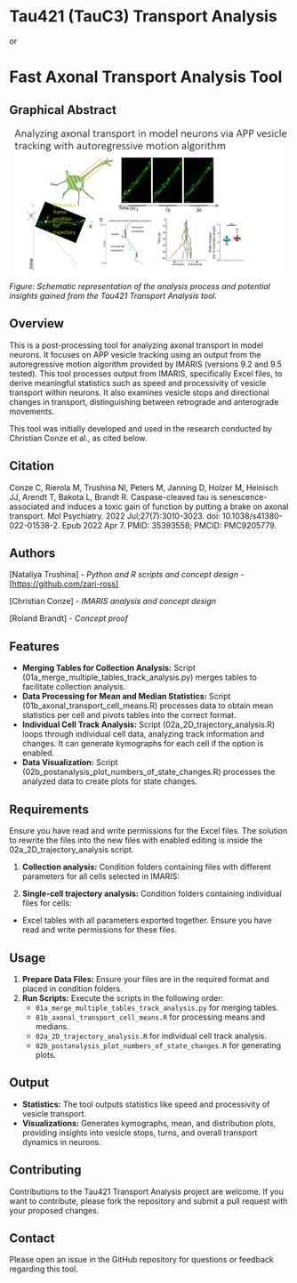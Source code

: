 # Tau421 (TauC3) Transport Analysis 
or 
# Fast Axonal Transport Analysis Tool

## Graphical Abstract
![Analysis Description](analysis_description.png?raw=true)
*Figure: Schematic representation of the analysis process and potential insights gained from the Tau421 Transport Analysis tool.*

## Overview
This is a post-processing tool for analyzing axonal transport in model neurons. It focuses on APP vesicle tracking using an output from the autoregressive motion algorithm provided by IMARIS (versions 9.2 and 9.5 tested). This tool processes output from IMARIS, specifically Excel files, to derive meaningful statistics such as speed and processivity of vesicle transport within neurons. It also examines vesicle stops and directional changes in transport, distinguishing between retrograde and anterograde movements.

This tool was initially developed and used in the research conducted by Christian Conze et al., as cited below.

## Citation
Conze C, Rierola M, Trushina NI, Peters M, Janning D, Holzer M, Heinisch JJ, Arendt T, Bakota L, Brandt R. Caspase-cleaved tau is senescence-associated and induces a toxic gain of function by putting a brake on axonal transport. Mol Psychiatry. 2022 Jul;27(7):3010-3023. doi: 10.1038/s41380-022-01538-2. Epub 2022 Apr 7. PMID: 35393558; PMCID: PMC9205779.

## Authors
[Nataliya Trushina] - *Python and R scripts and concept design* - [https://github.com/zari-ross]

[Christian Conze] - *IMARIS analysis and concept design*

[Roland Brandt] - *Concept proof*

## Features
- **Merging Tables for Collection Analysis:** Script (01a_merge_multiple_tables_track_analysis.py) merges tables to facilitate collection analysis.
- **Data Processing for Mean and Median Statistics:** Script (01b_axonal_transport_cell_means.R) processes data to obtain mean statistics per cell and pivots tables into the correct format.
- **Individual Cell Track Analysis:** Script (02a_2D_trajectory_analysis.R) loops through individual cell data, analyzing track information and changes. It can generate kymographs for each cell if the option is enabled.
- **Data Visualization:** Script (02b_postanalysis_plot_numbers_of_state_changes.R) processes the analyzed data to create plots for state changes.

## Requirements
Ensure you have read and write permissions for the Excel files. The solution to rewrite the files into the new files with enabled editing is inside the 02a_2D_trajectory_analysis script.

01. **Collection analysis:** Condition folders containing files with different parameters for all cells selected in IMARIS:

02. **Single-cell trajectory analysis:** Condition folders containing individual files for cells:
   - Excel tables with all parameters exported together.
   Ensure you have read and write permissions for these files.

## Usage
1. **Prepare Data Files:** Ensure your files are in the required format and placed in condition folders.
2. **Run Scripts:** Execute the scripts in the following order:
   - `01a_merge_multiple_tables_track_analysis.py` for merging tables.
   - `01b_axonal_transport_cell_means.R` for processing means and medians.
   - `02a_2D_trajectory_analysis.R` for individual cell track analysis.
   - `02b_postanalysis_plot_numbers_of_state_changes.R` for generating plots.

## Output
- **Statistics:** The tool outputs statistics like speed and processivity of vesicle transport.
- **Visualizations:** Generates kymographs, mean, and distribution plots, providing insights into vesicle stops, turns, and overall transport dynamics in neurons.

## Contributing
Contributions to the Tau421 Transport Analysis project are welcome. If you want to contribute, please fork the repository and submit a pull request with your proposed changes.

## Contact
Please open an issue in the GitHub repository for questions or feedback regarding this tool. 


